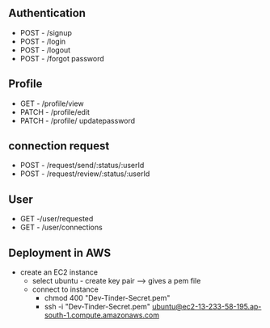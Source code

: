 
## Authentication
- POST - /signup
- POST - /login
- POST - /logout
- POST - /forgot password

## Profile
- GET - /profile/view
- PATCH - /profile/edit
- PATCH - /profile/ updatepassword

## connection request
- POST - /request/send/:status/:userId
- POST - /request/review/:status/:userId

## User

- GET -/user/requested
- GET - /user/connections

## Deployment in AWS

- create an EC2 instance 
    - select ubuntu - create key pair --> gives a pem file 
    - connect to instance
        - chmod 400 "Dev-Tinder-Secret.pem"
        - ssh -i "Dev-Tinder-Secret.pem" ubuntu@ec2-13-233-58-195.ap-south-1.compute.amazonaws.com
